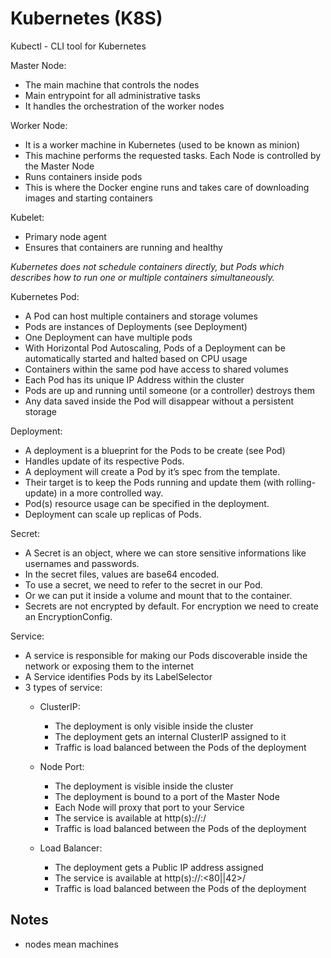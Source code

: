 # Kubernetes (K8S)

Kubectl - CLI tool for Kubernetes

Master Node:
- The main machine that controls the nodes
- Main entrypoint for all administrative tasks
- It handles the orchestration of the worker nodes

Worker Node:
- It is a worker machine in Kubernetes (used to be known as minion)
- This machine performs the requested tasks. Each Node is controlled by the Master Node
- Runs containers inside pods
- This is where the Docker engine runs and takes care of downloading images and starting containers

Kubelet:
- Primary node agent
- Ensures that containers are running and healthy

_Kubernetes does not schedule containers directly, but Pods which describes how to run one or multiple containers simultaneously._

Kubernetes Pod:
- A Pod can host multiple containers and storage volumes
- Pods are instances of Deployments (see Deployment)
- One Deployment can have multiple pods
- With Horizontal Pod Autoscaling, Pods of a Deployment can be automatically started and halted based on CPU usage
- Containers within the same pod have access to shared volumes
- Each Pod has its unique IP Address within the cluster
- Pods are up and running until someone (or a controller) destroys them
- Any data saved inside the Pod will disappear without a persistent storage

Deployment:
- A deployment is a blueprint for the Pods to be create (see Pod)
- Handles update of its respective Pods.
- A deployment will create a Pod by it’s spec from the template.
- Their target is to keep the Pods running and update them (with rolling-update) in a more controlled way.
- Pod(s) resource usage can be specified in the deployment.
- Deployment can scale up replicas of Pods.

Secret:
- A Secret is an object, where we can store sensitive informations like usernames and passwords.
- In the secret files, values are base64 encoded.
- To use a secret, we need to refer to the secret in our Pod.
- Or we can put it inside a volume and mount that to the container.
- Secrets are not encrypted by default. For encryption we need to create an EncryptionConfig.

Service:
- A service is responsible for making our Pods discoverable inside the network or exposing them to the internet
- A Service identifies Pods by its LabelSelector
- 3 types of service:
  - ClusterIP:
    - The deployment is only visible inside the cluster
    - The deployment gets an internal ClusterIP assigned to it
    - Traffic is load balanced between the Pods of the deployment
  - Node Port:
    - The deployment is visible inside the cluster
    - The deployment is bound to a port of the Master Node
    - Each Node will proxy that port to your Service
    - The service is available at http(s)://:/
    - Traffic is load balanced between the Pods of the deployment

  - Load Balancer:
    - The deployment gets a Public IP address assigned
    - The service is available at http(s)://:<80||42>/
    - Traffic is load balanced between the Pods of the deployment




## Notes
- nodes mean machines
